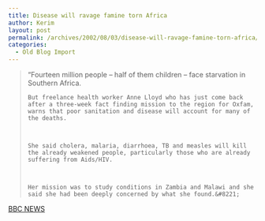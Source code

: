 ```yaml
---
title: Disease will ravage famine torn Africa
author: Kerim
layout: post
permalink: /archives/2002/08/03/disease-will-ravage-famine-torn-africa/
categories:
  - Old Blog Import
---
```


>   &#8220;Fourteen million people &#8211; half of them children &#8211; face starvation in Southern Africa. 
>   
>   
>     But freelance health worker Anne Lloyd who has just come back after a three-week fact finding mission to the region for Oxfam, warns that poor sanitation and disease will account for many of the deaths.
>   
>   
>   
>     She said cholera, malaria, diarrhoea, TB and measles will kill the already weakened people, particularly those who are already suffering from Aids/HIV.
>   
>   
>   
>     Her mission was to study conditions in Zambia and Malawi and she said she had been deeply concerned by what she found.&#8221;
>   


<a href="http://news.bbc.co.uk/1/hi/health/2167700.stm" onclick="_gaq.push(['_trackEvent', 'outbound-article', 'http://news.bbc.co.uk/1/hi/health/2167700.stm', 'BBC NEWS']);" >BBC NEWS</a>

